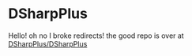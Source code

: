 # DSharpPlus
Hello! oh no I broke redirects! the good repo is over at [DSharpPlus/DSharpPlus](https://github.com/DSharpPlus/DSharpPlus/)
